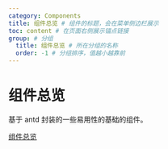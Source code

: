 ```yaml
---
category: Components
title: 组件总览 # 组件的标题，会在菜单侧边栏展示
toc: content # 在页面右侧展示锚点链接
group: # 分组
  title: 组件总览 # 所在分组的名称
  order: -1 # 分组排序，值越小越靠前
---
```


# 组件总览

基于 antd 封装的一些易用性的基础的组件。

[组件总览](https://www.yuque.com/ant-design/ant-design-pro-cn/components)

<ComponentOverview></ComponentOverview>
